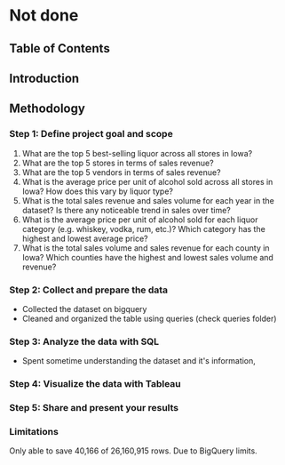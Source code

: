 # Not done

## Table of Contents

## Introduction

## Methodology

### Step 1: Define project goal and scope

1.	What are the top 5 best-selling liquor across all stores in Iowa?
2.	What are the top 5 stores in terms of sales revenue?
3.	What are the top 5 vendors in terms of sales revenue?
4.	What is the average price per unit of alcohol sold across all stores in Iowa? How does this vary by liquor type?
5.	What is the total sales revenue and sales volume for each year in the dataset? Is there any noticeable trend in sales over time?
6.	What is the average price per unit of alcohol sold for each liquor category (e.g. whiskey, vodka, rum, etc.)? Which category has the highest and lowest average price?
7.	What is the total sales volume and sales revenue for each county in Iowa? Which counties have the highest and lowest sales volume and revenue?

### Step 2: Collect and prepare the data

* Collected the dataset on bigquery
* Cleaned and organized the table using queries (check queries folder)

### Step 3: Analyze the data with SQL
* Spent sometime understanding the dataset and it's information,


### Step 4: Visualize the data with Tableau


### Step 5: Share and present your results

### Limitations
Only able to save 40,166 of 26,160,915 rows. Due to BigQuery limits.
